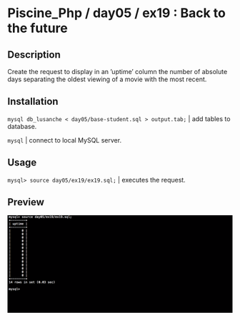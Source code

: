 # Piscine_Php / day05 / ex19 : Back to the future

## Description
Create the request to display in an ’uptime’ column the number of absolute days separating the oldest viewing of a movie with the most recent.

## Installation
`mysql db_lusanche < day05/base-student.sql > output.tab;` | add tables to database.

`mysql` | connect to local MySQL server.

## Usage
`mysql> source day05/ex19/ex19.sql;` | executes the request.

## Preview
<img src="../../resources/images/future.png" width="1200">
